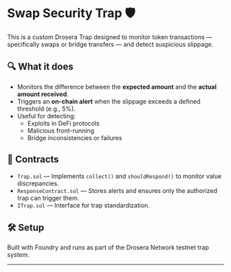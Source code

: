 # Swap Security Trap 🛡️

This is a custom Drosera Trap designed to monitor token transactions — specifically swaps or bridge transfers — and detect suspicious slippage.

## 🔍 What it does

- Monitors the difference between the **expected amount** and the **actual amount received**.
- Triggers an **on-chain alert** when the slippage exceeds a defined threshold (e.g., 5%).
- Useful for detecting:
  - Exploits in DeFi protocols
  - Malicious front-running
  - Bridge inconsistencies or failures

## 🧠 Contracts

- `Trap.sol` — Implements `collect()` and `shouldRespond()` to monitor value discrepancies.
- `ResponseContract.sol` — Stores alerts and ensures only the authorized trap can trigger them.
- `ITrap.sol` — Interface for trap standardization.

## 🛠️ Setup

Built with Foundry and runs as part of the Drosera Network testnet trap system.

---

